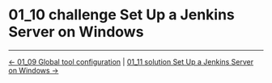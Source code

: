 # 01_10 challenge Set Up a Jenkins Server on Windows

<!-- FooterStart -->
---
[← 01_09 Global tool configuration](../01_09_global_tool_configuration/README.md) | [01_11 solution Set Up a Jenkins Server on Windows →](../01_11_solution_set_up_a_jenkins_server_on_windows/README.md)
<!-- FooterEnd -->
